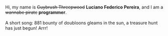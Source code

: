 Hi, my name is ~~Guybrush Threepwood~~ **Luciano Federico Pereira**, and I am a ~~wannabe pirate~~ **programmer**.<br><br>A short song: 881 bounty of doubloons gleams in the sun, a treasure hunt has just begun! Arrr!
